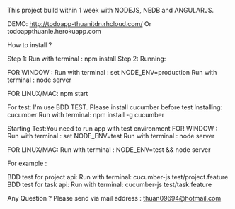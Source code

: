 This project build within 1 week with NODEJS, NEDB and ANGULARJS.

DEMO: http://todoapp-thuanitdn.rhcloud.com/   Or todoappthuanle.herokuapp.com

How to install ?

Step 1: Run with terminal : npm install
Step 2: Running:

FOR WINDOW :
Run with terminal : set NODE_ENV=production
Run with terminal : node server

FOR LINUX/MAC:
npm start

For test:
I'm use BDD TEST. Please install cucumber before test
Installing: cucumber
Run with terminal: npm install -g cucumber

Starting Test:You need to run app with test environment
FOR WINDOW :
Run with terminal : set NODE_ENV=test
Run with terminal : node server

FOR LINUX/MAC:
Run with terminal : NODE_ENV=test && node server

For example :

BDD test for project api:
Run with terminal: cucumber-js test/project.feature
BDD test for task api:
Run with terminal: cucumber-js test/task.feature


Any Question ?
Please send via mail address : thuan09694@hotmail.com




